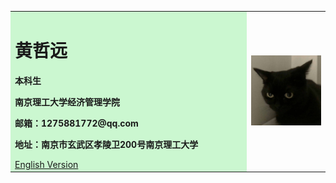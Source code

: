 <table border="0" >
  <tr>
    <td width="75%" bgcolor=#CBF7D0>
      <h1>黄哲远</h1>
      <p><b>本科生</b></p>
      <p><b>南京理工大学经济管理学院</b></p>
      <p><b>邮箱：1275881772@qq.com</b></p>
      <p><b>地址：南京市玄武区孝陵卫200号南京理工大学</b></p>
      <a href="/index-en.html">English Version</a>
    </td>
    <td width="25%">
      <img src="/微信图片_20210321203332.jpg" width="100%">      
    </td>
  </tr>
</table>
